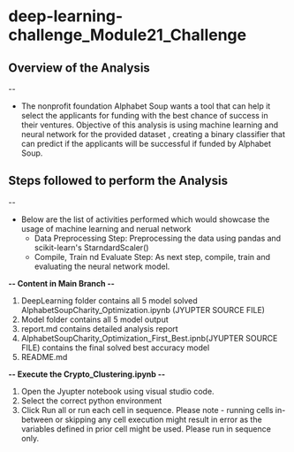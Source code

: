 # deep-learning-challenge_Module21_Challenge

## Overview of the Analysis
--
* The nonprofit foundation Alphabet Soup wants a tool that can help it select the applicants for funding with the best chance of success in their ventures. Objective of this analysis is using machine learning and neural network for the provided dataset , creating a binary classifier that can predict if the applicants will be successful if funded by Alphabet Soup.

## Steps followed to perform the Analysis
--
* Below are the list of activities performed which would showcase the usage of machine learning and nerual network
  * Data Preprocessing Step: Preprocessing the data using pandas and scikit-learn's StarndardScaler()
  * Compile, Train nd Evaluate Step: As next step, compile, train and evaluating the neural network model. 

**-- Content in Main Branch --**
1. DeepLearning folder contains all 5 model solved AlphabetSoupCharity_Optimization.ipynb (JYUPTER SOURCE FILE) 
2. Model folder contains all 5 model output
3. report.md contains detailed analysis report
4. AlphabetSoupCharity_Optimization_First_Best.ipnb(JYUPTER SOURCE FILE) contains the final solved best accuracy model
5. README.md

**-- Execute the Crypto_Clustering.ipynb --**
1. Open the Jyupter notebook using visual studio code.
2. Select the correct python environment
3. Click Run all or run each cell in sequence. Please note - running cells in-between or skipping any cell execution might result in error as the variables defined in prior cell might be used. Please run in sequence only.
